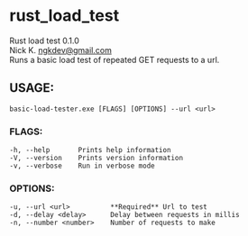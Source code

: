 # rust_load_test
Rust load test 0.1.0  
Nick K. <ngkdev@gmail.com>  
Runs a basic load test of repeated GET requests to a url.

## USAGE:
    basic-load-tester.exe [FLAGS] [OPTIONS] --url <url>

### FLAGS:
    -h, --help       Prints help information
    -V, --version    Prints version information
    -v, --verbose    Run in verbose mode

### OPTIONS:
    -u, --url <url>          **Required** Url to test
    -d, --delay <delay>      Delay between requests in millis
    -n, --number <number>    Number of requests to make
